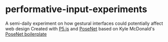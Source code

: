 # performative-input-experiments

A semi-daily experiment on how gestural interfaces could potentially affect web design
Created with [P5.js](https://p5js.org "P5.js") and [PoseNet](https://www.tensorflow.org/lite/examples/pose_estimation/overview, "PoseNet") based on Kyle McDonald's [PoseNet boilerplate](https://www.google.com](https://editor.p5js.org/kylemcdonald/sketches/H1OoUd9h7) "PoseNet Boilerplate")
